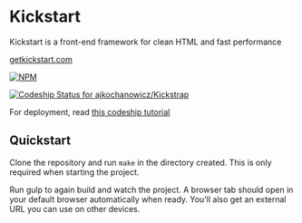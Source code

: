 Kickstart
=========

Kickstart is a front-end framework for clean HTML and fast performance

[getkickstart.com](http://getkickstart.com)

[![NPM](https://nodei.co/npm/kickstart-node.png)](https://nodei.co/npm/kickstart-node/)

[ ![Codeship Status for ajkochanowicz/Kickstrap](https://www.codeship.io/projects/bf939ac0-1a88-0132-7edc-6605d664157f/status)](https://www.codeship.io/projects/34696)

For deployment, read [this codeship tutorial](http://blog.codeship.io/2014/02/04/continuous-deployment-static-pages-amazon-s3.html)

## Quickstart

Clone the repository and run `make` in the directory created. This is only required when starting the project.

Run gulp to again build and watch the project. A browser tab should open in your
default browser automatically when ready. You'll also get an external URL you
can use on other devices.
